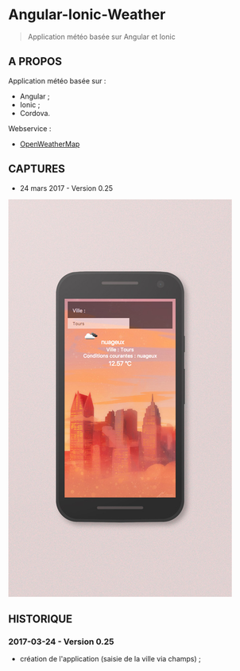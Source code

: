 # Angular-Ionic-Weather

> Application météo basée sur Angular et Ionic

## A PROPOS
Application météo basée sur :
* Angular ;
* Ionic ;
* Cordova.

Webservice : 
* [OpenWeatherMap](http://openweathermap.org/)

## CAPTURES
* 24 mars 2017 - Version 0.25

![version 0.25](https://github.com/claudebueno/Angular-Ionic-Weather/blob/master/aiw-0-25.jpg)

## HISTORIQUE

### 2017-03-24 - Version 0.25
* création de l'application (saisie de la ville via champs) ;

